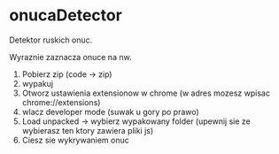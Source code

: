 # onucaDetector
Detektor ruskich onuc.

Wyraznie zaznacza onuce na nw.

1. Pobierz zip (code -> zip)
2. wypakuj
3. Otworz ustawienia extensionow w chrome (w adres mozesz wpisac chrome://extensions)
4. wlacz developer mode (suwak u gory po prawo)
5. Load unpacked -> wybierz wypakowany folder (upewnij sie ze wybierasz ten ktory zawiera pliki js)
6. Ciesz sie wykrywaniem onuc
